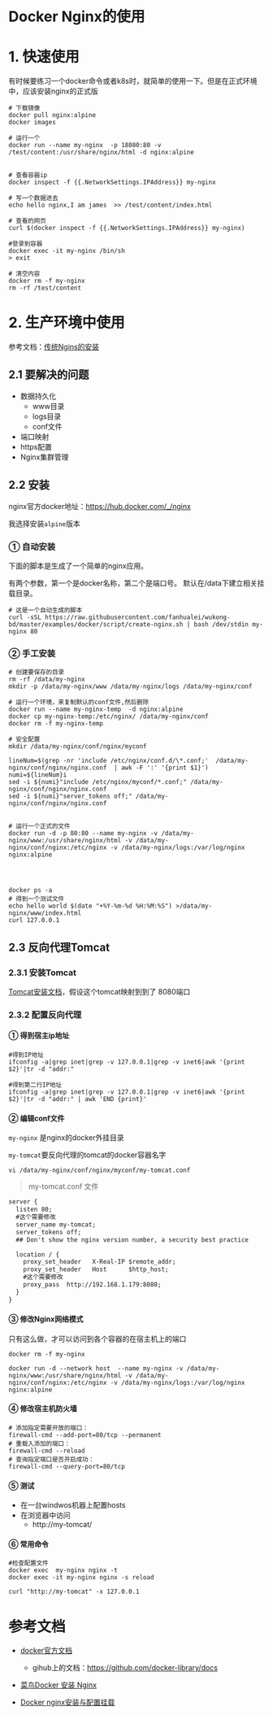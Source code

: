 # Docker Nginx的使用



# 1. 快速使用

有时候要练习一个docker命令或者k8s时，就简单的使用一下。但是在正式环境中，应该安装nginx的正式版

```shell
# 下载镜像
docker pull nginx:alpine
docker images

# 运行一个
docker run --name my-nginx  -p 18080:80 -v /test/content:/usr/share/nginx/html -d nginx:alpine


# 查看容器ip
docker inspect -f {{.NetworkSettings.IPAddress}} my-nginx

# 写一个数据进去
echo hello nginx,I am james  >> /test/content/index.html

# 查看的网页
curl $(docker inspect -f {{.NetworkSettings.IPAddress}} my-nginx)

#登录到容器
docker exec -it my-nginx /bin/sh
> exit

# 清空内容
docker rm -f my-nginx
rm -rf /test/content
```







# 2. 生产环境中使用

参考文档：[传统Ngins的安装](https://github.com/fanhualei/wukong-framework/blob/master/reference/gitlab_apache.md)





## 2.1 要解决的问题



* 数据持久化
  * www目录
  * logs目录
  * conf文件
* 端口映射
* https配置
* Nginx集群管理



## 2.2 安装

nginx官方docker地址：https://hub.docker.com/_/nginx

我选择安装`alpine`版本



### ①  自动安装

下面的脚本是生成了一个简单的nginx应用。

有两个参数，第一个是docker名称，第二个是端口号。 默认在/data下建立相关挂载目录。

```shell
# 这是一个自动生成的脚本
curl -sSL https://raw.githubusercontent.com/fanhualei/wukong-bd/master/examples/docker/script/create-nginx.sh | bash /dev/stdin my-nginx 80
```





### ② 手工安装

```shell
# 创建要保存的目录
rm -rf /data/my-nginx
mkdir -p /data/my-nginx/www /data/my-nginx/logs /data/my-nginx/conf

# 运行一个环境，来复制默认的conf文件,然后删除
docker run --name my-nginx-temp  -d nginx:alpine
docker cp my-nginx-temp:/etc/nginx/ /data/my-nginx/conf
docker rm -f my-nginx-temp

# 安全配置
mkdir /data/my-nginx/conf/nginx/myconf

lineNum=$(grep -nr 'include /etc/nginx/conf.d/\*.conf;'  /data/my-nginx/conf/nginx/nginx.conf  | awk -F ':' '{print $1}')
numi=${lineNum}i
sed -i ${numi}"include /etc/nginx/myconf/*.conf;" /data/my-nginx/conf/nginx/nginx.conf
sed -i ${numi}"server_tokens off;" /data/my-nginx/conf/nginx/nginx.conf


# 运行一个正式的文件
docker run -d -p 80:80 --name my-nginx -v /data/my-nginx/www:/usr/share/nginx/html -v /data/my-nginx/conf/nginx:/etc/nginx -v /data/my-nginx/logs:/var/log/nginx nginx:alpine




docker ps -a
# 得到一个测试文件
echo hello world $(date "+%Y-%m-%d %H:%M:%S") >/data/my-nginx/www/index.html
curl 127.0.0.1
```



## 2.3 反向代理Tomcat

### 2.3.1 安装Tomcat

[Tomcat安装文档](docker-tomcat.md)，假设这个tomcat映射到到了 8080端口



### 2.3.2 配置反向代理



#### ①  得到宿主ip地址

```shell
#得到IP地址
ifconfig -a|grep inet|grep -v 127.0.0.1|grep -v inet6|awk '{print $2}'|tr -d "addr:"

#得到第二行IP地址
ifconfig -a|grep inet|grep -v 127.0.0.1|grep -v inet6|awk '{print $2}'|tr -d "addr:" | awk 'END {print}'

```



#### ②  编辑conf文件

`my-nginx` 是nginx的docker外挂目录

`my-tomcat`要反向代理的tomcat的docker容器名字

```shell
vi /data/my-nginx/conf/nginx/myconf/my-tomcat.conf
```



> my-tomcat.conf 文件

```xml
server {
  listen 80;
  #这个需要修改
  server_name my-tomcat;
  server_tokens off;
  ## Don't show the nginx version number, a security best practice

  location / {
    proxy_set_header   X-Real-IP $remote_addr;
    proxy_set_header   Host      $http_host;
    #这个需要修改
    proxy_pass  http://192.168.1.179:8080;
  }
}
```



#### ③  修改Nginx网络模式

只有这么做，才可以访问到各个容器的在宿主机上的端口

```shell
docker rm -f my-nginx

docker run -d --network host  --name my-nginx -v /data/my-nginx/www:/usr/share/nginx/html -v /data/my-nginx/conf/nginx:/etc/nginx -v /data/my-nginx/logs:/var/log/nginx nginx:alpine
```



#### ④ 修改宿主机防火墙



```shell
# 添加指定需要开放的端口：
firewall-cmd --add-port=80/tcp --permanent
# 重载入添加的端口：
firewall-cmd --reload
# 查询指定端口是否开启成功：
firewall-cmd --query-port=80/tcp
```





#### ⑤ 测试

* 在一台windwos机器上配置hosts
* 在浏览器中访问
  * http://my-tomcat/





#### ⑥ 常用命令



```shell
#检查配置文件
docker exec  my-nginx nginx -t
docker exec -it my-nginx nginx -s reload
```



```
curl "http://my-tomcat" -x 127.0.0.1
```





# 参考文档

* [docker官方文档](https://hub.docker.com/_/nginx)
  * gihub上的文档：https://github.com/docker-library/docs
* [菜鸟Docker 安装 Nginx](https://www.runoob.com/docker/docker-install-nginx.html)

* [Docker nginx安装与配置挂载](https://blog.csdn.net/qq_26641781/article/details/80883192)